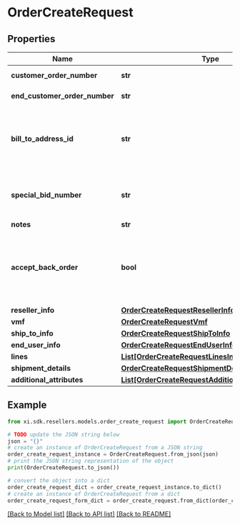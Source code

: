 # OrderCreateRequest


## Properties

Name | Type | Description | Notes
------------ | ------------- | ------------- | -------------
**customer_order_number** | **str** | The reseller&#39;s unique PO/Order number. | 
**end_customer_order_number** | **str** | The end user/customer&#39;s Purchase Order number. | [optional] 
**bill_to_address_id** | **str** | Suffix used to identify billing address. Created during onboarding. Resellers are provided with one or more address IDs depending on how many bill to addresses they need for various flooring companies they are using for credit. | [optional] 
**special_bid_number** | **str** | The bid number provided to the reseller by the vendor for special pricing and discounts. Line-level bid numbers take precedence over header-level bid numbers. | [optional] 
**notes** | **str** | Order level notes. | [optional] 
**accept_back_order** | **bool** | ENUM [\&quot;true\&quot;,\&quot;false\&quot;] - accept order if this item is backordered. This field along with shipComplete field decides the value of backorderflag. The value of this field is ignored when shipComplete field is present. | [optional] 
**reseller_info** | [**OrderCreateRequestResellerInfo**](OrderCreateRequestResellerInfo.md) |  | [optional] 
**vmf** | [**OrderCreateRequestVmf**](OrderCreateRequestVmf.md) |  | [optional] 
**ship_to_info** | [**OrderCreateRequestShipToInfo**](OrderCreateRequestShipToInfo.md) |  | [optional] 
**end_user_info** | [**OrderCreateRequestEndUserInfo**](OrderCreateRequestEndUserInfo.md) |  | [optional] 
**lines** | [**List[OrderCreateRequestLinesInner]**](OrderCreateRequestLinesInner.md) | The line-level details of the order. | [optional] 
**shipment_details** | [**OrderCreateRequestShipmentDetails**](OrderCreateRequestShipmentDetails.md) |  | [optional] 
**additional_attributes** | [**List[OrderCreateRequestAdditionalAttributesInner]**](OrderCreateRequestAdditionalAttributesInner.md) | Shipment-level additional attributes. | [optional] 

## Example

```python
from xi.sdk.resellers.models.order_create_request import OrderCreateRequest

# TODO update the JSON string below
json = "{}"
# create an instance of OrderCreateRequest from a JSON string
order_create_request_instance = OrderCreateRequest.from_json(json)
# print the JSON string representation of the object
print(OrderCreateRequest.to_json())

# convert the object into a dict
order_create_request_dict = order_create_request_instance.to_dict()
# create an instance of OrderCreateRequest from a dict
order_create_request_form_dict = order_create_request.from_dict(order_create_request_dict)
```
[[Back to Model list]](../README.md#documentation-for-models) [[Back to API list]](../README.md#documentation-for-api-endpoints) [[Back to README]](../README.md)


